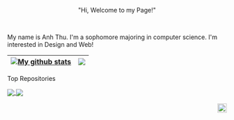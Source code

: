 <p align="center">"Hi, Welcome to my Page!"</p>

<br />

My name is Anh Thu. I'm a sophomore majoring in computer science. I'm interested in Design and Web!


| <a href="https://github.com/thuttat/github-readme-stats"><img align="center" src="https://github-readme-stats.vercel.app/api?username=thuttat&show_icons=true&include_all_commits=true&theme=buefy&hide_border=true" alt="My github stats" /></a> | <a href="https://github.com/thuttat/github-readme-stats"><img align="center" src="https://github-readme-stats.vercel.app/api/top-langs/?username=thuttat&layout=compact&theme=buefy&hide_border=true" /></a> |
| ------------- | ------------- |

Top Repositories

<a href="https://github.com/thuttat/github-readme-stats">
  <img align="center" src="https://github-readme-stats.vercel.app/api/pin/?username=thuttat&repo=github-readme-stats&theme=buefy" />
</a>
<a href="https://github.com/thuttat/thuttat.github.io">
  <img align="center" src="https://github-readme-stats.vercel.app/api/pin/?username=thuttat&repo=thuttat.github.io&theme=buefy" />
</a>

<br />
<br />

<a href="www.linkedin.com/in/trịnh-thị-anh-thư">
  <img align="right" alt="Anurag Hazra | Linkedin" width="21px" src="https://raw.githubusercontent.com/anuraghazra/anuraghazra/master/assets/linkedin.svg" />
</a>
